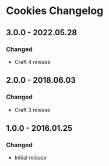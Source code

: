 # Cookies Changelog

## 3.0.0 - 2022.05.28
### Changed
* Craft 4 release

## 2.0.0 - 2018.06.03
### Changed
* Craft 3 release
## 1.0.0 - 2016.01.25
### Changed
* Initial release


